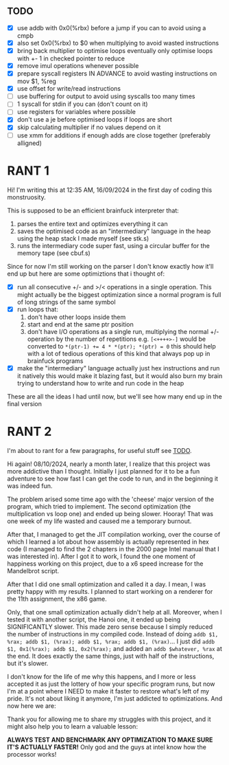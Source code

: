 ## TODO

- [x] use addb with 0x0(%rbx) before a jump if you can to avoid using a cmpb
- [x] also set 0x0(%rbx) to $0 when multiplying to avoid wasted instructions
- [x] bring back multiplier to optimise loops
eventually only optimise loops with +- 1 in checked pointer to reduce
- [x] remove imul operations whenever possible
- [x] prepare syscall registers IN ADVANCE to avoid wasting instructions on mov $1, %reg
- [x] use offset for write/read instructions
- [ ] use buffering for output to avoid using syscalls too many times
- [ ] 1 syscall for stdin if you can (don't count on it)
- [ ] use registers for variables where possible
- [x] don't use a je before optimised loops if loops are short
- [x] skip calculating multiplier if no values depend on it
- [ ] use xmm for additions if enough adds are close together (preferably alligned)

# RANT 1

Hi! I'm writing this at 12:35 AM, 16/09/2024 in the first day of coding this monstruosity.

This is supposed to be an efficient brainfuck interpreter that:

1. parses the entire text and optimizes everything it can
2. saves the optimised code as an "intermediary" language in the heap using the heap stack I made myself (see stk.s)
3. runs the intermediary code super fast, using a circular buffer for the memory tape (see cbuf.s)

Since for now I'm still working on the parser I don't know exactly how it'll end up but here are some optimiztions that i thought of:

- [x] run all consecutive +/- and >/< operations in a single operation. This might actually be the biggest optimization since a normal program is full of long strings of the same symbol
- [x] run loops that:
	1. don't have other loops inside them
	2. start and end at the same ptr position
	3. don't have I/O operations
as a single run, multiplying the normal +/- operation by the number of repetitions
e.g. `[<++++>-]` would be converted to `*(ptr-1) += 4 * *(ptr); *(ptr) = 0`
this should help with a lot of tedious operations of this kind that always pop up in brainfuck programs
- [x] make the "intermediary" language actually just hex instructions and run it natively
this would make it blazing fast, but it would also burn my brain trying to understand how to write and run code in the heap

These are all the ideas I had until now, but we'll see how many end up in the final version

# RANT 2

I'm about to rant for a few paragraphs, for useful stuff see [TODO](#todo).

Hi again! 08/10/2024, nearly a month later, I realize that this project was more addictive than I thought. Initially I just planned for it to be a fun adventure to see how fast I can get the code to run, and in the beginning it was indeed fun.

The problem arised some time ago with the 'cheese' major version of the program, which tried to implement. The second optimization (the multiplication vs loop one) and ended up being slower. Hooray! That was one week of my life wasted and caused me a temporary burnout.

After that, I managed to get the JIT compilation working, over the course of which I learned a lot about how assembly is actually represented in hex code (I managed to find the 2 chapters in the 2000 page Intel manual that I was interested in). After I got it to work, I found the one moment of happiness working on this project, due to a x6 speed increase for the Mandelbrot script.

After that I did one small optimization and called it a day. I mean, I was pretty happy with my results. I planned to start working on a renderer for the 11th assignment, the x86 game.

Only, that one small optimization actually didn't help at all. Moreover, when I tested it with another script, the Hanoi one, it ended up being SIGNIFICANTLY slower. This made zero sense because I simply reduced the number of instructions in my compiled code. Instead of doing `addb $1, %rax; addb $1, (%rax); addb $1, %rax; addb $1, (%rax)`... I just did `addb $1, 0x1(%rax); addb $1, 0x2(%rax);` and added an `addb $whatever, %rax` at the end. It does exactly the same things, just with half of the instructions, but it's slower.

I don't know for the life of me why this happens, and I more or less accepted it as just the lottery of how your specific program runs, but now I'm at a point where I NEED to make it faster to restore what's left of my pride. It's not about liking it anymore, I'm just addicted to optimizations. And now here we are:

Thank you for allowing me to share my struggles with this project, and it might also help you to learn a valuable lesson:

**ALWAYS TEST AND BENCHMARK ANY OPTIMIZATION TO MAKE SURE IT'S ACTUALLY FASTER!** Only god and the guys at intel know how the processor works!
